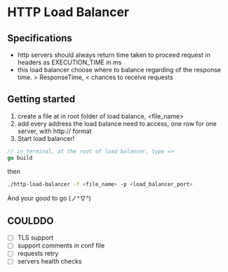 # HTTP Load Balancer

## Specifications

- http servers should always return time taken to proceed request in headers as EXECUTION_TIME in ms
- this load balancer choose where to balance regarding of the response time. > ResponseTime, < chances to receive requests

## Getting started

1. create a file at in root folder of load balance, <file_name>
2. add every address the load balance need to access, one row for one server, with http:// format
3. Start load balancer!
```go
// in terminal, at the root of load balancer, type =>
go build
```
then
```bash
./http-load-balancer -f <file_name> -p <load_balancer_port>
```

And your good to go (ノ^∇^)

## COULDDO

- [ ] TLS support
- [ ] support comments in conf file
- [ ] requests retry
- [ ] servers health checks
